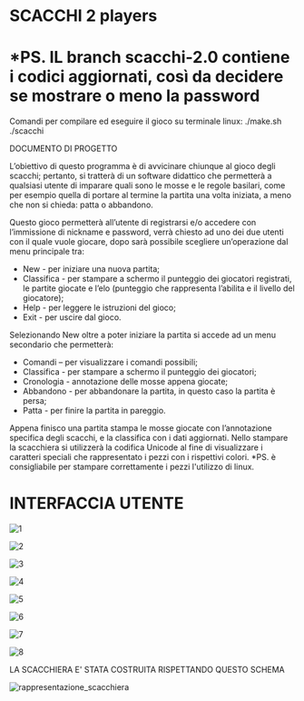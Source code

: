 # SCACCHI 2 players

# *PS. IL branch scacchi-2.0 contiene i codici aggiornati, così da decidere se mostrare o meno la password

Comandi per compilare ed eseguire il gioco su terminale linux:
./make.sh
./scacchi

DOCUMENTO DI PROGETTO

L’obiettivo di questo programma è di avvicinare chiunque al gioco degli scacchi; pertanto, si tratterà di un software didattico che permetterà a qualsiasi utente di imparare quali sono le mosse e le regole basilari, come per esempio quella di portare al termine la partita una volta iniziata, a meno che non si chieda: patta o abbandono. 

Questo gioco permetterà all’utente di registrarsi e/o accedere con l’immissione di nickname e password, verrà chiesto ad uno dei due utenti con il quale vuole giocare, dopo sarà possibile scegliere un’operazione dal menu principale tra: 
-	New - per iniziare una nuova partita;
-	Classifica - per stampare a schermo il punteggio dei giocatori registrati, le partite giocate e l’elo (punteggio che rappresenta l’abilita e il livello del giocatore);
-	Help - per leggere le istruzioni del gioco;
-	Exit - per uscire dal gioco.

Selezionando New oltre a poter iniziare la partita si accede ad un menu secondario che permetterà:
-	Comandi – per visualizzare i comandi possibili;
-	Classifica - per stampare a schermo il punteggio dei giocatori;
-	Cronologia - annotazione delle mosse appena giocate;
-	Abbandono - per abbandonare la partita, in questo caso la partita è persa;
-	Patta - per finire la partita in pareggio.

Appena finisco una partita stampa le mosse giocate con l’annotazione specifica degli scacchi, e la classifica con i dati aggiornati.
Nello stampare la scacchiera si utilizzerà la codifica Unicode al fine di visualizzare i caratteri speciali che rappresentato i pezzi con i rispettivi colori.
*PS. è consigliabile per stampare correttamente i pezzi l'utilizzo di linux.

# INTERFACCIA UTENTE

![1](https://user-images.githubusercontent.com/83581773/189664917-466846cd-6e8a-41b0-b25e-43deb01bb95a.png)

![2](https://user-images.githubusercontent.com/83581773/189666136-9594ea91-28b3-4b84-91fb-9eaa97912618.png)

![3](https://user-images.githubusercontent.com/83581773/189666186-eaccb595-ff4a-4db0-9ed7-ef4ca3c97dbf.png)

![4](https://user-images.githubusercontent.com/83581773/189666267-29b914c8-503d-4e36-9e48-b238c70776e6.png)

![5](https://user-images.githubusercontent.com/83581773/189666305-49716d56-2631-461c-8a9f-805ee74dbf7c.png)

![6](https://user-images.githubusercontent.com/83581773/189666310-924d16d4-c54f-4c50-a11f-f0572d84bbba.png)

![7](https://user-images.githubusercontent.com/83581773/189666313-f5954416-dddc-4bbc-a482-6ad8474ae260.png)

![8](https://user-images.githubusercontent.com/83581773/189666316-68323222-a913-4ffe-b743-c021adf57408.png)


LA SCACCHIERA E' STATA COSTRUITA RISPETTANDO QUESTO SCHEMA

![rappresentazione_scacchiera](https://user-images.githubusercontent.com/83581773/189666734-a6d6eb95-f1be-4432-a0f2-775c073c5bfc.png)
